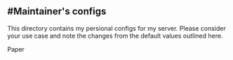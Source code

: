 #Maintainer's configs
---
This directory contains my persional configs for my server. Please consider your use case and note the changes from the default values outlined here.

Paper